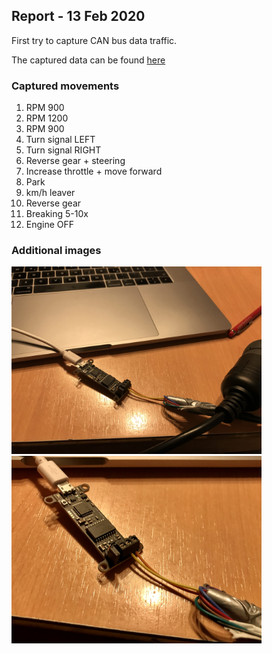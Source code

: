 ## Report - 13 Feb 2020
First try to capture CAN bus data traffic.

The captured data can be found [here](../../captures/13Feb2020.pcapng)


### Captured movements
1. RPM 900
2. RPM 1200
3. RPM 900
4. Turn signal LEFT
5. Turn signal RIGHT
6. Reverse gear + steering
7. Increase throttle + move forward
8. Park
9. km/h leaver
10. Reverse gear
11. Breaking 5-10x
12. Engine OFF

### Additional images

<img width="400" src="additional1.JPG">

<img width="400" src="additional2.JPG">
